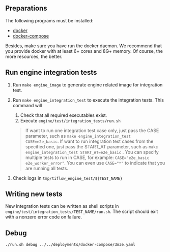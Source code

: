 ## Preparations

The following programs must be installed:

* [docker](https://docs.docker.com/get-docker/)
* [docker-compose](https://docs.docker.com/compose/install/)

Besides, make sure you have run the docker daemon. We recommend that you provide docker with at least 6+ cores and 8G+ memory. Of course, the more resources, the better.

## Run engine integration tests

1. Run `make engine_image` to generate engine related image for integration test.
2. Run `make engine_integration_test` to execute the integration tests. This command will

   1. Check that all required executables exist.
   2. Execute `engine/test/integration_tests/run.sh`

   > If want to run one integration test case only, just pass the CASE parameter, such as `make engine_integration_test CASE=e2e_basic`.
   > If want to run integration test cases from the specified one, just pass the START_AT parameter, such as `make engine_integration_test START_AT=e2e_basic` .
   > You can specify multiple tests to run in CASE, for example: `CASE="e2e_basic e2e_worker_error"`. You can even
   > use `CASE="*"` to indicate that you are running all tests.
   >
3. Check logs in `tmp/tiflow_engine_test/${TEST_NAME}`

## Writing new tests

New integration tests can be written as shell scripts in `engine/test/integration_tests/TEST_NAME/run.sh`. The script should
exit with a nonzero error code on failure.

## Debug

```bash
./run.sh debug ../../deployments/docker-compose/3m3e.yaml
```
